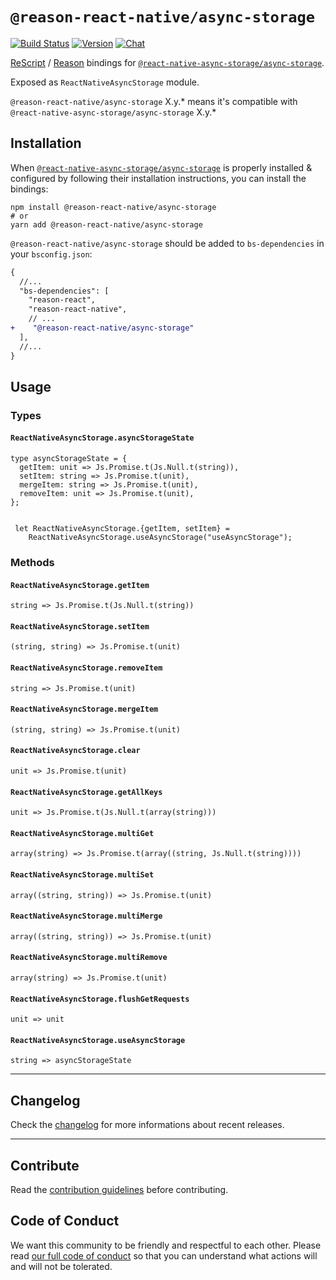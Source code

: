 # `@reason-react-native/async-storage`

[![Build Status](https://github.com/reason-react-native/async-storage/workflows/Build/badge.svg)](https://github.com/reason-react-native/async-storage/actions)
[![Version](https://img.shields.io/npm/v/@reason-react-native/async-storage.svg)](https://www.npmjs.com/@reason-react-native/async-storage)
[![Chat](https://img.shields.io/discord/235176658175262720.svg?logo=discord&colorb=blue)](https://reason-react-native.github.io/discord/)

[ReScript](https://rescript-lang.org) / [Reason](https://reasonml.github.io) bindings for
[`@react-native-async-storage/async-storage`](https://github.com/react-native-async-storage/async-storage).

Exposed as `ReactNativeAsyncStorage` module.

`@reason-react-native/async-storage` X.y.\* means it's compatible with
`@react-native-async-storage/async-storage` X.y.\*

## Installation

When
[`@react-native-async-storage/async-storage`](https://github.com/react-native-async-storage/async-storage)
is properly installed & configured by following their installation instructions,
you can install the bindings:

```console
npm install @reason-react-native/async-storage
# or
yarn add @reason-react-native/async-storage
```

`@reason-react-native/async-storage` should be added to `bs-dependencies` in
your `bsconfig.json`:

```diff
{
  //...
  "bs-dependencies": [
    "reason-react",
    "reason-react-native",
    // ...
+    "@reason-react-native/async-storage"
  ],
  //...
}
```

## Usage

### Types

#### `ReactNativeAsyncStorage.asyncStorageState`

```reason
type asyncStorageState = {
  getItem: unit => Js.Promise.t(Js.Null.t(string)),
  setItem: string => Js.Promise.t(unit),
  mergeItem: string => Js.Promise.t(unit),
  removeItem: unit => Js.Promise.t(unit),
};


 let ReactNativeAsyncStorage.{getItem, setItem} =
    ReactNativeAsyncStorage.useAsyncStorage("useAsyncStorage");
```

### Methods

#### `ReactNativeAsyncStorage.getItem`

```reason
string => Js.Promise.t(Js.Null.t(string))
```

#### `ReactNativeAsyncStorage.setItem`

```reason
(string, string) => Js.Promise.t(unit)
```

#### `ReactNativeAsyncStorage.removeItem`

```reason
string => Js.Promise.t(unit)
```

#### `ReactNativeAsyncStorage.mergeItem`

```reason
(string, string) => Js.Promise.t(unit)
```

#### `ReactNativeAsyncStorage.clear`

```reason
unit => Js.Promise.t(unit)
```

#### `ReactNativeAsyncStorage.getAllKeys`

```reason
unit => Js.Promise.t(Js.Null.t(array(string)))
```

#### `ReactNativeAsyncStorage.multiGet`

```reason
array(string) => Js.Promise.t(array((string, Js.Null.t(string))))
```

#### `ReactNativeAsyncStorage.multiSet`

```reason
array((string, string)) => Js.Promise.t(unit)
```

#### `ReactNativeAsyncStorage.multiMerge`

```reason
array((string, string)) => Js.Promise.t(unit)
```

#### `ReactNativeAsyncStorage.multiRemove`

```reason
array(string) => Js.Promise.t(unit)
```

#### `ReactNativeAsyncStorage.flushGetRequests`

```reason
unit => unit
```

#### `ReactNativeAsyncStorage.useAsyncStorage`

```reason
string => asyncStorageState
```

---

## Changelog

Check the [changelog](./CHANGELOG.md) for more informations about recent
releases.

---

## Contribute

Read the
[contribution guidelines](https://github.com/reason-react-native/.github/blob/master/CONTRIBUTING.md)
before contributing.

## Code of Conduct

We want this community to be friendly and respectful to each other. Please read
[our full code of conduct](https://github.com/reason-react-native/.github/blob/master/CODE_OF_CONDUCT.md)
so that you can understand what actions will and will not be tolerated.
